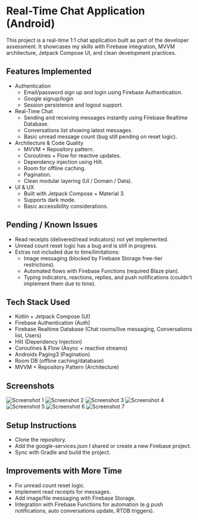 
# Real-Time Chat Application (Android)

This project is a real-time 1:1 chat application built as part of the developer assessment. It showcases my skills with Firebase integration, MVVM architecture, Jetpack Compose UI, and clean development practices.

## Features Implemented
* Authentication
    * Email/password sign up and login using    Firebase Authentication.
    * Google signup/login
    * Session persistence and logout support.
* Real-Time Chat
    * Sending and receiving messages instantly using Firebase Realtime Database.
    * Conversations list showing latest messages.
    * Basic unread message count (bug still pending on reset logic).
* Architecture & Code Quality
    * MVVM + Repository pattern.
    * Coroutines + Flow for reactive updates.
    * Dependency injection using Hilt.
    * Room for offline caching.
    * Pagination.
    * Clean modular layering (UI / Domain / Data).
* UI & UX
    * Built with Jetpack Compose + Material 3.
    * Supports dark mode.
    * Basic accessibility considerations.

## Pending / Known Issues
* Read receipts (delivered/read indicators) not yet implemented.
* Unread count reset logic has a bug and is still in progress.
* Extras not included due to time/limitations:
    * Image messaging (blocked by Firebase Storage free-tier restrictions).
    * Automated flows with Firebase Functions (required Blaze plan).
    * Typing indicators, reactions, replies, and push notifications (couldn't implement them due to time).

## Tech Stack Used
* Kotlin + Jetpack Compose (UI)
* Firebase Authentication (Auth)
* Firebase Realtime Database (Chat rooms/live messaging, Conversations list, Users)
* Hilt (Dependency Injection)
* Coroutines & Flow (Async + reactive streams)
* Androidx Paging3 (Pagination)
* Room DB (offline caching/database)
* MVVM + Repository Pattern (Architecture)

## Screenshots
![Screenshot 1](images/Screenshot_1.jpg)
![Screenshot 2](images/Screenshot_2.png)
![Screenshot 3](images/Screenshot_3.jpg)
![Screenshot 4](images/Screenshot_4.png)
![Screenshot 5](images/Screenshot_5.jpg)
![Screenshot 6](images/Screenshot_6.png)
![Screenshot 7](images/Screenshot_7.png)

## Setup Instructions
* Clone the repository.
* Add the google-services.json I shared or create a new Firebase project.
* Sync with Gradle and build the project.

## Improvements with More Time
* Fix unread count reset logic.
* Implement read receipts for messages.
* Add image/file messaging with Firebase Storage.
* Integration with Firebase Functions for automation (e.g push notifications, auto conversations update, RTDB triggers).

